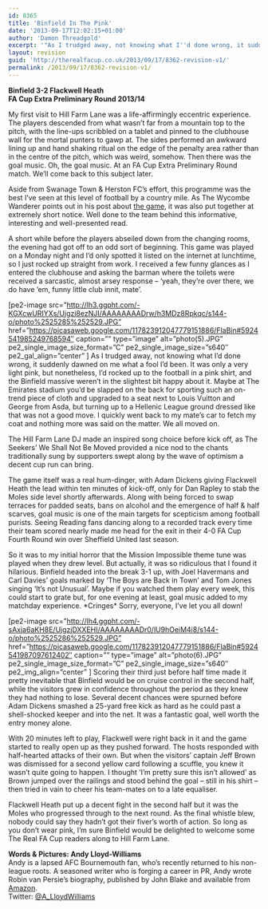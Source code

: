 ```yaml
---
id: 8365
title: 'Binfield In The Pink'
date: '2013-09-17T12:02:15+01:00'
author: 'Damon Threadgold'
excerpt: '"As I trudged away, not knowing what I''d done wrong, it suddenly dawned on me what a fool I''d been" - Andy Lloyd Williams, Binfield 3-2 Flackwell Heath'
layout: revision
guid: 'http://therealfacup.co.uk/2013/09/17/8362-revision-v1/'
permalink: /2013/09/17/8362-revision-v1/
---
```


**Binfield 3-2 Flackwell Heath**  
 **FA Cup Extra Preliminary Round 2013/14**

My first visit to Hill Farm Lane was a life-affirmingly eccentric experience. The players descended from what wasn’t far from a mountain top to the pitch, with the line-ups scribbled on a tablet and pinned to the clubhouse wall for the mortal punters to gawp at. The sides performed an awkward lining up and hand shaking ritual on the edge of the penalty area rather than in the centre of the pitch, which was weird, somehow. Then there was the goal music. Oh, the goal music. At an FA Cup Extra Preliminary Round match. We’ll come back to this subject later.

Aside from Swanage Town &amp; Herston FC’s effort, this programme was the best I’ve seen at this level of football by a country mile. As The Wycombe Wanderer points out in his post about [the game](http://footygrounds.blogspot.co.uk/2013/08/binfield-hill-farm-lane.html), it was also put together at extremely short notice. Well done to the team behind this informative, interesting and well-presented read.

A short while before the players abseiled down from the changing rooms, the evening had got off to an odd sort of beginning. This game was played on a Monday night and I’d only spotted it listed on the internet at lunchtime, so I just rocked up straight from work. I received a few funny glances as I entered the clubhouse and asking the barman where the toilets were received a sarcastic, almost arsey response – ‘yeah, they’re over there, we do have ’em, funny little club innit, mate’.

\[pe2-image src=”http://lh3.ggpht.com/-KGXcwURIYXs/Ujgzi8ezNJI/AAAAAAAADrw/h3MDz8Rpkqc/s144-o/photo%2525285%252529.JPG” href=”https://picasaweb.google.com/117823912047779151886/FlaBin#5924541985249768594″ caption=”” type=”image” alt=”photo(5).JPG” pe2\_single\_image\_size\_format=”C” pe2\_single\_image\_size=”s640″ pe2\_gal\_align=”center” \] As I trudged away, not knowing what I’d done wrong, it suddenly dawned on me what a fool I’d been. It was only a very light pink, but nonetheless, I’d rocked up to the football in a pink shirt, and the Binfield massive weren’t in the slightest bit happy about it. Maybe at The Emirates stadium you’d be slapped on the back for sporting such an on-trend piece of cloth and upgraded to a seat next to Louis Vuitton and George from Asda, but turning up to a Hellenic League ground dressed like that was not a good move. I quickly went back to my mate’s car to fetch my coat and nothing more was said on the matter. We all moved on.

The Hill Farm Lane DJ made an inspired song choice before kick off, as The Seekers’ We Shall Not Be Moved provided a nice nod to the chants traditionally sung by supporters swept along by the wave of optimism a decent cup run can bring.

The game itself was a real hum-dinger, with Adam Dickens giving Flackwell Heath the lead within ten minutes of kick-off, only for Dan Rapley to stab the Moles side level shortly afterwards. Along with being forced to swap terraces for padded seats, bans on alcohol and the emergence of half &amp; half scarves, goal music is one of the main targets for scepticism among football purists. Seeing Reading fans dancing along to a recorded track every time their team scored nearly made me head for the exit in their 4-0 FA Cup Fourth Round win over Sheffield United last season.

So it was to my initial horror that the Mission Impossible theme tune was played when they drew level. But actually, it was so ridiculous that I found it hilarious. Binfield headed into the break 3-1 up, with Joel Havermans and Carl Davies’ goals marked by ‘The Boys are Back in Town’ and Tom Jones singing ‘It’s not Unusual’. Maybe if you watched them play every week, this could start to grate but, for one evening at least, goal music added to my matchday experience. \*Cringes\* Sorry, everyone, I’ve let you all down!

\[pe2-image src=”http://lh4.ggpht.com/-sAxja6aKH8E/UjgzjDXXEHI/AAAAAAAADr0/lU9hOeiM4i8/s144-o/photo%2525286%252529.JPG” href=”https://picasaweb.google.com/117823912047779151886/FlaBin#5924541987097612402″ caption=”” type=”image” alt=”photo(6).JPG” pe2\_single\_image\_size\_format=”C” pe2\_single\_image\_size=”s640″ pe2\_img\_align=”center” \] Scoring their third just before half time made it pretty inevitable that Binfield would be on cruise control in the second half, while the visitors grew in confidence throughout the period as they knew they had nothing to lose. Several decent chances were spurned before Adam Dickens smashed a 25-yard free kick as hard as he could past a shell-shocked keeper and into the net. It was a fantastic goal, well worth the entry money alone.

With 20 minutes left to play, Flackwell were right back in it and the game started to really open up as they pushed forward. The hosts responded with half-hearted attacks of their own. But when the visitors’ captain Jeff Brown was dismissed for a second yellow card following a scuffle, you knew it wasn’t quite going to happen. I thought ‘I’m pretty sure this isn’t allowed’ as Brown jumped over the railings and stood behind the goal – still in his shirt – then tried in vain to cheer his team-mates on to a late equaliser.

Flackwell Heath put up a decent fight in the second half but it was the Moles who progressed through to the next round. As the final whistle blew, nobody could say they hadn’t got their fiver’s worth of action. So long as you don’t wear pink, I’m sure Binfield would be delighted to welcome some The Real FA Cup readers along to Hill Farm Lane.

**Words &amp; Pictures: Andy Lloyd-Williams**  
Andy is a lapsed AFC Bournemouth fan, who’s recently returned to his non-league roots. A seasoned writer who is forging a career in PR, Andy wrote Robin van Persie’s biography, published by John Blake and available from [Amazon](http://www.amazon.co.uk/Robin-Van-Persie-Andy-Lloyd-Williams/dp/1843583763).  
Twitter: [@A\_LloydWilliams](https://twitter.com/A_LloydWilliams)